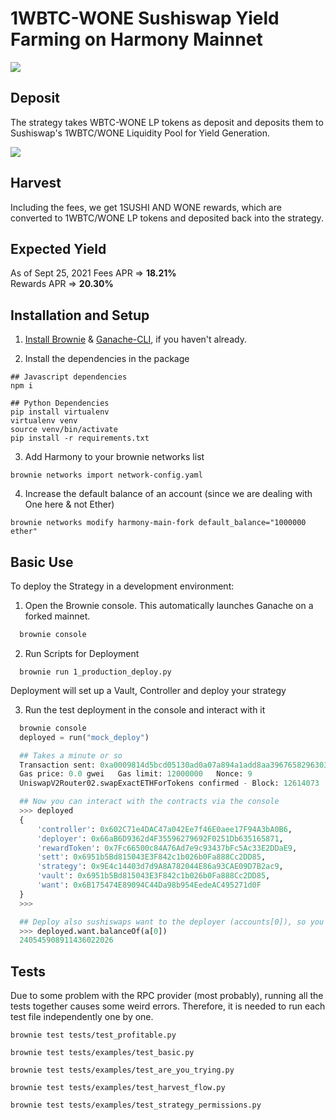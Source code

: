 # 1WBTC-WONE Sushiswap Yield Farming on Harmony Mainnet
<img src="https://user-images.githubusercontent.com/47485188/134777888-d7573e4f-7c46-46c1-a92d-a23d1ceec645.png"></img>
## Deposit
The strategy takes WBTC-WONE LP tokens as deposit and deposits them to Sushiswap's 1WBTC/WONE Liquidity Pool for Yield Generation.

<img src="https://user-images.githubusercontent.com/47485188/134771527-9945e8cb-d32a-4299-94ef-ddf383b63392.png">

## Harvest
Including the fees, we get 1SUSHI AND WONE rewards, which are converted to 1WBTC/WONE LP tokens and deposited back into the strategy.

## Expected Yield
As of Sept 25, 2021
Fees APR => <strong>18.21%</strong><br>
Rewards APR => <strong>20.30%</strong>

## Installation and Setup

1. [Install Brownie](https://eth-brownie.readthedocs.io/en/stable/install.html) & [Ganache-CLI](https://github.com/trufflesuite/ganache-cli), if you haven't already.

2. Install the dependencies in the package

```
## Javascript dependencies
npm i

## Python Dependencies
pip install virtualenv
virtualenv venv
source venv/bin/activate
pip install -r requirements.txt
```

3. Add Harmony to your brownie networks list
```
brownie networks import network-config.yaml
```

4. Increase the default balance of an account (since we are dealing with One here & not Ether)
```
brownie networks modify harmony-main-fork default_balance="1000000 ether"
```

## Basic Use

To deploy the Strategy in a development environment:

1. Open the Brownie console. This automatically launches Ganache on a forked mainnet.

```bash
  brownie console
```

2. Run Scripts for Deployment

```
  brownie run 1_production_deploy.py
```

Deployment will set up a Vault, Controller and deploy your strategy

3. Run the test deployment in the console and interact with it

```python
  brownie console
  deployed = run("mock_deploy")

  ## Takes a minute or so
  Transaction sent: 0xa0009814d5bcd05130ad0a07a894a1add8aa3967658296303ea1f8eceac374a9
  Gas price: 0.0 gwei   Gas limit: 12000000   Nonce: 9
  UniswapV2Router02.swapExactETHForTokens confirmed - Block: 12614073   Gas used: 88626 (0.74%)

  ## Now you can interact with the contracts via the console
  >>> deployed
  {
      'controller': 0x602C71e4DAC47a042Ee7f46E0aee17F94A3bA0B6,
      'deployer': 0x66aB6D9362d4F35596279692F0251Db635165871,
      'rewardToken': 0x7Fc66500c84A76Ad7e9c93437bFc5Ac33E2DDaE9,
      'sett': 0x6951b5Bd815043E3F842c1b026b0Fa888Cc2DD85,
      'strategy': 0x9E4c14403d7d9A8A782044E86a93CAE09D7B2ac9,
      'vault': 0x6951b5Bd815043E3F842c1b026b0Fa888Cc2DD85,
      'want': 0x6B175474E89094C44Da98b954EedeAC495271d0F
  }
  >>>

  ## Deploy also sushiswaps want to the deployer (accounts[0]), so you have funds to play with!
  >>> deployed.want.balanceOf(a[0])
  240545908911436022026

```

## Tests
Due to some problem with the RPC provider (most probably), running all the tests together causes some weird errors. Therefore, it is 
needed to run each test file independently one by one.
```
brownie test tests/test_profitable.py 
```
```
brownie test tests/examples/test_basic.py
```
```
brownie test tests/examples/test_are_you_trying.py
```
```
brownie test tests/examples/test_harvest_flow.py
```
```
brownie test tests/examples/test_strategy_permissions.py
```
